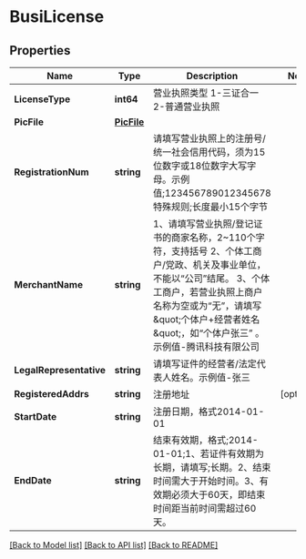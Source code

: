# BusiLicense

## Properties

Name | Type | Description | Notes
------------ | ------------- | ------------- | -------------
**LicenseType** | **int64** | 营业执照类型 1-三证合一 2-普通营业执照 | 
**PicFile** | [**PicFile**](PicFile.md) |  | 
**RegistrationNum** | **string** | 请填写营业执照上的注册号/统一社会信用代码，须为15位数字或18位数字大写字母。示例值;123456789012345678 特殊规则;长度最小15个字节 | 
**MerchantName** | **string** | 1、请填写营业执照/登记证书的商家名称，2~110个字符，支持括号 2、个体工商户/党政、机关及事业单位，不能以“公司”结尾。 3、个体工商户，若营业执照上商户名称为空或为“无”，请填写\&quot;个体户+经营者姓名\&quot;，如“个体户张三” 。示例值-腾讯科技有限公司 | 
**LegalRepresentative** | **string** | 请填写证件的经营者/法定代表人姓名。示例值-张三 | 
**RegisteredAddrs** | **string** | 注册地址 | [optional] 
**StartDate** | **string** | 注册日期，格式2014-01-01 | 
**EndDate** | **string** | 结束有效期，格式;2014-01-01;1、若证件有效期为长期，请填写;长期。2、结束时间需大于开始时间。3、有效期必须大于60天，即结束时间距当前时间需超过60天。 | 

[[Back to Model list]](../README.md#documentation-for-models) [[Back to API list]](../README.md#documentation-for-api-endpoints) [[Back to README]](../README.md)



